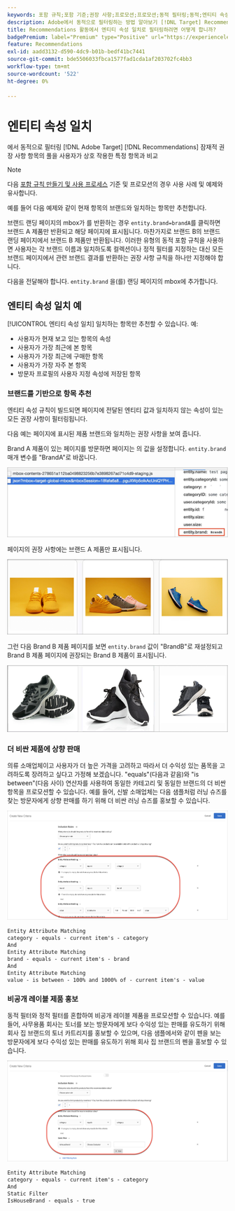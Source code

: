 ```yaml
---
keywords: 포함 규칙;포함 기준;권장 사항;프로모션;프로모션;동적 필터링;동적;엔티티 속성 일치
description: Adobe에서 동적으로 필터링하는 방법 알아보기 [!DNL Target] Recommendations은 잠재적 항목의 풀을 사용자가 상호 작용한 특정 항목과 비교합니다.
title: Recommendations 활동에서 엔티티 속성 일치로 필터링하려면 어떻게 합니까?
badgePremium: label="Premium" type="Positive" url="https://experienceleague.adobe.com/docs/target/using/introduction/intro.html?lang=en#premium newtab=true" tooltip="See what's included in Target Premium."
feature: Recommendations
exl-id: aadd3132-d590-4dc9-b01b-bedf41bc7441
source-git-commit: bde5506033fbca1577fad1cda1af203702fc4bb3
workflow-type: tm+mt
source-wordcount: '522'
ht-degree: 0%

---
```


# 엔티티 속성 일치

에서 동적으로 필터링 [!DNL Adobe Target] [!DNL Recommendations] 잠재적 권장 사항 항목의 풀을 사용자가 상호 작용한 특정 항목과 비교

>[!NOTE]
>
>다음 [포함 규칙 만들기 및 사용 프로세스](/help/main/c-recommendations/c-algorithms/use-dynamic-and-static-inclusion-rules.md) 기준 및 프로모션의 경우 사용 사례 및 예제와 유사합니다.

예를 들어 다음 예제와 같이 현재 항목의 브랜드와 일치하는 항목만 추천합니다.

브랜드 랜딩 페이지의 mbox가 를 반환하는 경우 `entity.brand=brandA`를 클릭하면 브랜드 A 제품만 반환되고 해당 페이지에 표시됩니다. 마찬가지로 브랜드 B의 브랜드 랜딩 페이지에서 브랜드 B 제품만 반환됩니다. 이러한 유형의 동적 포함 규칙을 사용하면 사용자는 각 브랜드 이름과 일치하도록 컬렉션이나 정적 필터를 지정하는 대신 모든 브랜드 페이지에서 관련 브랜드 결과를 반환하는 권장 사항 규칙을 하나만 지정해야 합니다.

다음을 전달해야 합니다. `entity.brand` 을(를) 랜딩 페이지의 mbox에 추가합니다.

## 엔티티 속성 일치 예

[!UICONTROL 엔티티 속성 일치] 일치하는 항목만 추천할 수 있습니다. 예:

* 사용자가 현재 보고 있는 항목의 속성
* 사용자가 가장 최근에 본 항목
* 사용자가 가장 최근에 구매한 항목
* 사용자가 가장 자주 본 항목
* 방문자 프로필의 사용자 지정 속성에 저장된 항목

### 브랜드를 기반으로 항목 추천

엔티티 속성 규칙이 빌드되면 페이지에 전달된 엔티티 값과 일치하지 않는 속성이 있는 모든 권장 사항이 필터링됩니다.

다음 예는 페이지에 표시된 제품 브랜드와 일치하는 권장 사항을 보여 줍니다.

Brand A 제품이 있는 페이지를 방문하면 페이지는 의 값을 설정합니다. `entity.brand` 매개 변수를 &quot;BrandA&quot;로 바꿉니다.

![Target 호출 예](/help/main/c-recommendations/c-algorithms/assets/example-target-call.png)

페이지의 권장 사항에는 브랜드 A 제품만 표시됩니다.

![브랜드 A 권장 사항](/help/main/c-recommendations/c-algorithms/assets/brandA.png)

그런 다음 Brand B 제품 페이지를 보면 `entity.brand` 값이 &quot;BrandB&quot;로 재설정되고 Brand B 제품 페이지에 권장되는 Brand B 제품이 표시됩니다.

![브랜드 B 권장 사항](/help/main/c-recommendations/c-algorithms/assets/brandB.png)

### 더 비싼 제품에 상향 판매

의류 소매업체이고 사용자가 더 높은 가격을 고려하고 따라서 더 수익성 있는 품목을 고려하도록 장려하고 싶다고 가정해 보겠습니다. &quot;equals&quot;(다음과 같음)와 &quot;is between&quot;(다음 사이) 연산자를 사용하여 동일한 카테고리 및 동일한 브랜드의 더 비싼 항목을 프로모션할 수 있습니다. 예를 들어, 신발 소매업체는 다음 샘플처럼 러닝 슈즈를 찾는 방문자에게 상향 판매를 하기 위해 더 비싼 러닝 슈즈를 홍보할 수 있습니다.

![업셀링](/help/main/c-recommendations/c-algorithms/assets/upsell.png)

```
Entity Attribute Matching
category - equals - current item's - category 
And 
Entity Attribute Matching
brand - equals - current item's - brand 
And 
Entity Attribute Matching
value - is between - 100% and 1000% of - current item's - value
```

### 비공개 레이블 제품 홍보

동적 필터와 정적 필터를 혼합하여 비공개 레이블 제품을 프로모션할 수 있습니다. 예를 들어, 사무용품 회사는 토너를 보는 방문자에게 보다 수익성 있는 판매를 유도하기 위해 회사 집 브랜드의 토너 카트리지를 홍보할 수 있으며, 다음 샘플에서와 같이 펜을 보는 방문자에게 보다 수익성 있는 판매를 유도하기 위해 회사 집 브랜드의 펜을 홍보할 수 있습니다.

![하우스 브랜드](/help/main/c-recommendations/c-algorithms/assets/housebrand.png)

```
Entity Attribute Matching
category - equals - current item's - category 
And
Static Filter
IsHouseBrand - equals - true
```
